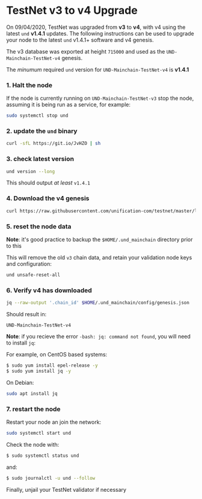 # TestNet v3 to v4 Upgrade

On 09/04/2020, TestNet was upgraded from **v3** to **v4**, with v4 using the latest `und` **v1.4.1** updates. The following instructions can be used to upgrade your node to the latest
`und` v1.4.1+ software and v4 genesis.

The v3 database was exported at height `715000` and used as the `UND-Mainchain-TestNet-v4` genesis.

The _minumum_ required `und` version for `UND-Mainchain-TestNet-v4` is **v1.4.1**

### 1. Halt the node

If the node is currently running on `UND-Mainchain-TestNet-v3` stop the node,
assuming it is being run as a service, for example:

```bash
sudo systemctl stop und
```

### 2. update the `und` binary

```bash
curl -sfL https://git.io/JvHZO | sh
```

### 3. check latest version

```bash
und version --long
```

This should output _at least_ `v1.4.1`

### 4. Download the v4 genesis

```bash
curl https://raw.githubusercontent.com/unification-com/testnet/master/latest/genesis.json > $HOME/.und_mainchain/config/genesis.json
```

### 5. reset the node data

**Note**: it's good practice to backup the `$HOME/.und_mainchain` directory prior to this

This will remove the old `v3` chain data, and retain your validation node keys and configuration:

```bash
und unsafe-reset-all
```

### 6. Verify v4 has downloaded

```bash
jq --raw-output '.chain_id' $HOME/.und_mainchain/config/genesis.json
```

Should result in:

```
UND-Mainchain-TestNet-v4
```

**Note**: if you recieve the error `-bash: jq: command not found`, you will need to install `jq`:

For example, on CentOS based systems:

```bash
$ sudo yum install epel-release -y
$ sudo yum install jq -y
```

On Debian:

```bash
sudo apt install jq
```

### 7.  restart the node

Restart your node an join the network:

```bash
sudo systemctl start und
```

Check the node with:

```bash
$ sudo systemctl status und
```

and:

```bash
$ sudo journalctl -u und --follow
```

Finally, unjail your TestNet validator if necessary

